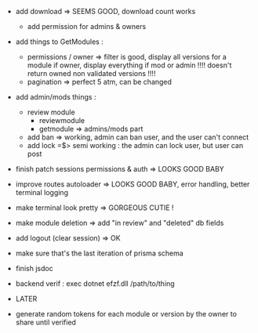 

- add download
  => SEEMS GOOD, download count works
  - add permission for admins & owners
  
- add things to GetModules :
  - permissions / owner
  => filter is good, display all versions for a module if owner, display everything if mod or admin !!!! doesn't return owned non validated versions !!!!
  - pagination
  => perfect 5 atm, can be changed

- add admin/mods things :
  - review module
    - reviewmodule
    - getmodule => admins/mods part
  - add ban
  => working, admin can ban user, and the user can't connect
  - add lock
  =$> semi working : the admin can lock user, but user can post

- finish patch sessions permissions & auth
  => LOOKS GOOD BABY 

- improve routes autoloader
  => LOOKS GOOD BABY, error handling, better terminal logging

- make terminal look pretty
  => GORGEOUS CUTIE !

- make module deletion => add "in review" and "deleted" db fields

- add logout (clear session)
  => OK

- make sure that's the last iteration of prisma schema

- finish jsdoc


- backend verif :
 exec dotnet efzf.dll /path/to/thing




 + LATER
 - generate random tokens for each module or version by the owner to share until verified